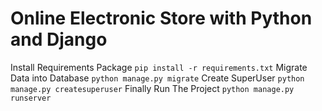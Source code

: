 # Online Electronic Store with Python and Django
Install Requirements Package `pip install -r requirements.txt`
Migrate Data into Database `python manage.py migrate`
Create SuperUser `python manage.py createsuperuser`
Finally Run The Project `python manage.py runserver`
